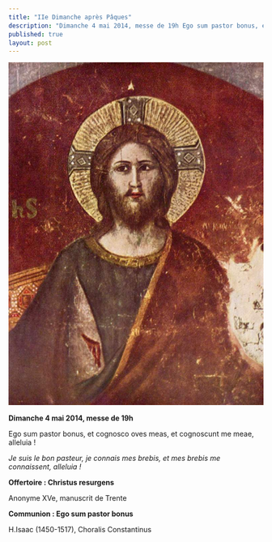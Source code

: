```yaml
---
title: "IIe Dimanche après Pâques"
description: "Dimanche 4 mai 2014, messe de 19h Ego sum pastor bonus, et cognosco oves meas, et cognoscunt me meae, alleluia ! Je suis le bon pasteur, je connais mes brebis, et mes brebis me connaissent, alleluia ! Offertoire : Christus resurgens Anonyme XVe, manuscrit..."
published: true
layout: post
---
```



![](/images/2014-05-29-christ-cavallini.jpg)

**Dimanche 4 mai 2014, messe de 19h**

Ego sum pastor bonus, et cognosco oves meas, et cognoscunt me meae, alleluia !

*Je suis le bon pasteur, je connais mes brebis, et mes brebis me connaissent, alleluia !*

**Offertoire : Christus resurgens**

Anonyme XVe, manuscrit de Trente

**Communion : Ego sum pastor bonus**

H.Isaac (1450-1517), Choralis Constantinus